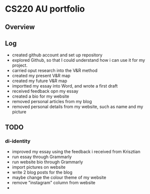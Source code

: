 # CS220 AU portfolio
## Overview 
## Log 
- created github account and set up repository 
- explored Github, so that I could understand how i can use it for my project. 
- carried oput research into the V&R method 
- created my present V&R map 
- created my future V&R map 
- importted my essay into Word, and wrote a first draft
- received feedback opn my essay 
- created a bio for my website
- removed personal articles from my blog 
- removed personal details from my website, such as name and my picture



## TODO 
### di-identity 
- improved my essay using the feedback i received from Krisztian
- run essay through Grammarly 
- run website bio through Grammarly 
-  import pictures on website 
-  write 2 blog posts for the blog 
-  maybe change the colour theme of my website 
-  remove "instagram" column from website 
-  
